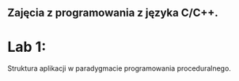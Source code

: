 ## Zajęcia z programowania z języka C/C++.
# Lab 1:
Struktura aplikacji w paradygmacie programowania proceduralnego.
